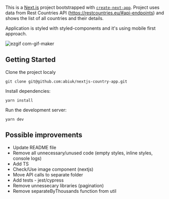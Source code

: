 This is a [Next.js](https://nextjs.org/) project bootstrapped with [`create-next-app`](https://github.com/vercel/next.js/tree/canary/packages/create-next-app).
Project uses data from Rest Countries API (https://restcountries.eu/#api-endpoints) and shows the list of all countries and their details.

Application is styled with styled-components and it's using mobile first approach.

![ezgif com-gif-maker](https://user-images.githubusercontent.com/7798753/102871521-d361df80-443e-11eb-9ac5-58fe1d5b299f.gif)


## Getting Started

Clone the project localy

```
git clone git@github.com:abiuk/nextjs-country-app.git
```

Install dependencies:

```
yarn install
```

Run the development server:

```
yarn dev
```

## Possible improvements

- Update README file
- Remove all unnecessary/unused code (empty styles, inline styles, console logs)
- Add TS
- Check/Use image component (nextjs)
- Move API calls to separate folder
- Add tests - jest/cypress
- Remove unnessecary libraries (pagination)
- Remove separateByThousands function from util
